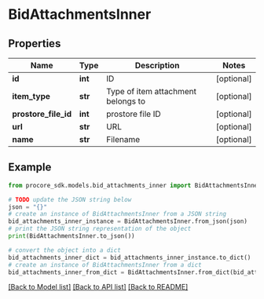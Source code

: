 # BidAttachmentsInner


## Properties

Name | Type | Description | Notes
------------ | ------------- | ------------- | -------------
**id** | **int** | ID | [optional] 
**item_type** | **str** | Type of item attachment belongs to | [optional] 
**prostore_file_id** | **int** | prostore file ID | [optional] 
**url** | **str** | URL | [optional] 
**name** | **str** | Filename | [optional] 

## Example

```python
from procore_sdk.models.bid_attachments_inner import BidAttachmentsInner

# TODO update the JSON string below
json = "{}"
# create an instance of BidAttachmentsInner from a JSON string
bid_attachments_inner_instance = BidAttachmentsInner.from_json(json)
# print the JSON string representation of the object
print(BidAttachmentsInner.to_json())

# convert the object into a dict
bid_attachments_inner_dict = bid_attachments_inner_instance.to_dict()
# create an instance of BidAttachmentsInner from a dict
bid_attachments_inner_from_dict = BidAttachmentsInner.from_dict(bid_attachments_inner_dict)
```
[[Back to Model list]](../README.md#documentation-for-models) [[Back to API list]](../README.md#documentation-for-api-endpoints) [[Back to README]](../README.md)


